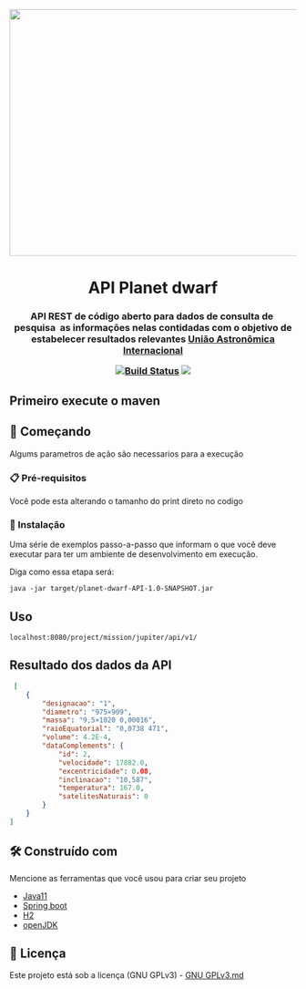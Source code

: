 <p align="center"><img src="img/icon.gif" width = "833px" height="433px"></p>

<h1 align="center">API Planet dwarf</h1>

<h3 align="center">
API REST de código aberto para dados de consulta de  pesquisa  as informações nelas contidadas com o objetivo de estabelecer resultados relevantes <a href="https://www.iau.org/" target="_blank">União Astronômica Internacional</a>
 <a href="https://www.iau2006.org/"usando como base organizacional um sistema de CRUD
<p align="center">
 
<a href="https://app.travis-ci.com/Mario23junior/Missions-to-Jupiter.svg?branch=main" target="_blank"> [![Build Status](https://app.travis-ci.com/Mario23junior/Missions-to-Jupiter.svg?branch=main)](https://app.travis-ci.com/Mario23junior/Missions-to-Jupiter)
<a href="https://en.wikipedia.org/wiki/Representational_state_transfer"><img src="https://img.shields.io/badge/interface-REST-brightgreen.svg?longCache=true&style=flat-square" target="_blank"></a>
</p>
  
## Primeiro execute o maven 

## 🚀 Começando

Algums parametros de ação são necessarios para a execução
### 📋 Pré-requisitos


Você pode esta alterando o tamanho do print direto no codigo


### 🔧 Instalação

Uma série de exemplos passo-a-passo que informam o que você deve executar para ter um ambiente de desenvolvimento em execução.

Diga como essa etapa será:

```
java -jar target/planet-dwarf-API-1.0-SNAPSHOT.jar

```
 
## Uso

```
localhost:8080/project/mission/jupiter/api/v1/
```

## Resultado dos dados da API

```json
 [
    {
        "designacao": "1",
        "diametro": "975×909",
        "massa": "9,5×1020 0,00016",
        "raioEquatorial": "0,0738 471",
        "volume": 4.2E-4,
        "dataComplements": {
            "id": 2,
            "velocidade": 17882.0,
            "excentricidade": 0.08,
            "inclinacao": "10,587",
            "temperatura": 167.0,
            "satelitesNaturais": 0
        }
    }
]

```

## 🛠️ Construído com

Mencione as ferramentas que você usou para criar seu projeto

* [Java11](http://www.dropwizard.io/1.0.2/docs/)
* [Spring boot](https://spring.io/projects/spring-boot)
* [H2](https://www.h2database.com/html/main.html)
* [openJDK](https://maven.apache.org/)
 
## 📄 Licença

Este projeto está sob a licença (GNU GPLv3) - [GNU GPLv3.md](https://www.gnu.org/licenses/gpl-3.0.pt-br.html)

